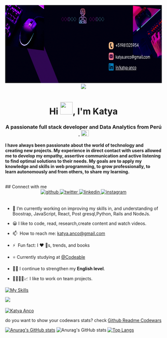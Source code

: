 
<img src="banner.gif" width="1500px" height="250px" alt="">
<div align="center">
    <img src="./images/header.gif"/>
</div>

<h1 align="center">Hi <img src="https://www.emojiall.com/images/240/microsoft-teams/1f44b.png" height="40" width="40" />, I'm Katya</h1>
<h3 align="center">A passionate full stack developer and Data Analytics from Perú . <img src="./images/Perú.gif" height="20" width="25" /></h3>

**I have always been passionate about the world of technology and creating new projects. My experience in direct contact with users allowed me to develop my empathy, assertive communication and active listening to find optimal solutions to their needs. My goals are to apply my knowledge and skills in web programming, to grow professionally, to learn autonomously and from others, to share my learning.** 

<br>
## Connect with me  
<div align="center">
<a href="https://github.com/katy089"" target="_blank">
<img src=https://img.shields.io/badge/github-%2324292e.svg?&style=for-the-badge&logo=github&logoColor=white alt=github style="margin-bottom: 5px;" />
</a>
<a href="https://twitter.com/KatyaA1789" target="_blank">
<img src=https://img.shields.io/badge/twitter-%2300acee.svg?&style=for-the-badge&logo=twitter&logoColor=white alt=twitter style="margin-bottom: 5px;" />
</a>
<a href="https://www.linkedin.com/in/katya-anco/" target="_blank">
<img src=https://img.shields.io/badge/linkedin-%231E77B5.svg?&style=for-the-badge&logo=linkedin&logoColor=white alt=linkedin style="margin-bottom: 5px;" />
</a>
<a href="https://www.instagram.com/katx867/" target="_blank">
<img src=https://img.shields.io/badge/instagram-%23000000.svg?&style=for-the-badge&logo=instagram&logoColor=white alt=instagram style="margin-bottom: 5px;" />
</a>  
</div>  
  
<br/>  

- 🌱 I’m currently working on improving my skills in, and understanding of Boostrap, JavaScript, React, Post gresql,Python, Rails and NodeJs.

- 😀 I like to  code, read, research,create content and watch videos.
  
- 📫 &nbsp;How to reach me: [katya.anco@gmail.com](https://github.com/katy089)
  
- ⚡ &nbsp;Fun fact: I :heart: :dog:s, trends, and books

-  <p>⭐ Currently studying at <a href="https://codeable.la">@Codeable</a></p>
  
- 🗽💭 I continue to strengthen my **English level**.
  
- 🫱🏼‍🫲🏼📈 I like to work on team projects.


[![My Skills](https://skillicons.dev/icons?i=ruby,rails,postgresql,python,js,nodejs,react,emotion,figma,git,github,firebase,linux,docker)](https://skillicons.dev)

![](./profile-3d-contrib/profile-night-green.svg)
<p alight="left"><a href="https://www.codewars.com/users/katy089" target="_blank" rel="noreferrer"> <img align="center" alt = "Katya Anco"/></a></p>
<p>do you want to show your codewars stats? check <a href = "https://github.com/katy089/codewars-stats">Github Readme Codewars</a></p>

[![Anurag's GitHub stats](https://github-readme-stats.vercel.app/api?username=katy089)](https://github.com/katy089/github-readme-stats)
![Anurag's GitHub stats](https://github-readme-stats.vercel.app/api?username=katy089&show_icons=true&theme=radical)
[![Top Langs](https://github-readme-stats.vercel.app/api/top-langs/?username=katy089&langs_count=8)](https://github.com/katy089/github-readme-stats)
